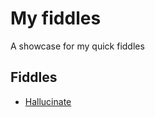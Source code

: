 # My fiddles

A showcase for my quick fiddles

## Fiddles

* [Hallucinate](./fiddles/hallucinate.html)
